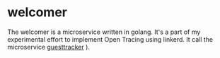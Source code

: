 # welcomer
The welcomer is a microservice written in golang. It's a part of my experimental effort to implement Open Tracing using linkerd.
It call the microservice [guesttracker](https://github.com/niksw7/guesttracker)
). 
